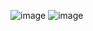 ![image](https://user-images.githubusercontent.com/37383368/153696624-44dd35e8-8832-4b95-aa56-9c618d6644f3.png)
![image](https://user-images.githubusercontent.com/37383368/153696655-25e91674-64f2-4a9c-94e4-36b8feeb8694.png)
